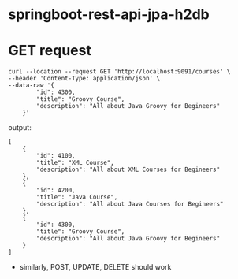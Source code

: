 # springboot-rest-api-jpa-h2db

# GET request
```text
curl --location --request GET 'http://localhost:9091/courses' \
--header 'Content-Type: application/json' \
--data-raw '{
        "id": 4300,
        "title": "Groovy Course",
        "description": "All about Java Groovy for Begineers"
    }'
```

output:
```text
[
    {
        "id": 4100,
        "title": "XML Course",
        "description": "All about XML Courses for Begineers"
    },
    {
        "id": 4200,
        "title": "Java Course",
        "description": "All about Java Courses for Begineers"
    },
    {
        "id": 4300,
        "title": "Groovy Course",
        "description": "All about Java Groovy for Begineers"
    }
]
```

- similarly, POST, UPDATE, DELETE should work
